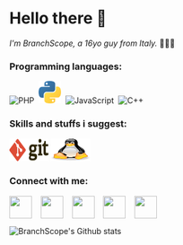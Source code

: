 # Hello there 👋 

*I'm BranchScope, a 16yo guy from Italy.* 👨🏻‍💻
 
### Programming languages:
<p align="left">
  <img src="https://github.com/abranhe/programming-languages-logos/blob/master/src/php/php_48x48.png" alt="PHP" width="40" height="40"/>&nbsp;
  <img src="assets/python.svg" alt="Python" width="40" height="40"/>&nbsp;
  <img src="https://github.com/abranhe/programming-languages-logos/blob/master/src/javascript/javascript_48x48.png" alt="JavaScript" width="40" height="40"/>&nbsp;
  <img src="https://github.com/abranhe/programming-languages-logos/blob/master/src/cpp/cpp_48x48.png" alt="C++" width="40" height="40" />&nbsp;
</p>

### Skills and stuffs i suggest:
<p align="left">
  <img title="Hadoop" alt="Hadoop" src="assets/git.svg" width="70" height="40" />
  <img title="Hadoop" alt="Hadoop" src="assets/linux.svg" width="70" height="40" />
</p>

### Connect with me:
<p align="left">
<a href="https://www.telegram.me/BranchScope/" target="blank"><img align="center" src="https://cdn.jsdelivr.net/npm/simple-icons@3.0.1/icons/telegram.svg" height="40" width="40" /></a> &nbsp;&nbsp;
<a href="https://www.instagram.com/BranchScope/" target="blank"><img align="center" src="https://cdn.jsdelivr.net/npm/simple-icons@3.0.1/icons/instagram.svg" height="40" width="40" /></a> &nbsp;&nbsp;
<a href="https://twitter.com/BranchScope" target="blank"><img align="center" src="https://cdn.jsdelivr.net/npm/simple-icons@3.0.1/icons/twitter.svg" height="40" width="40" /></a> &nbsp;&nbsp;
<a href="https://stackoverflow.com/users/14426239/branchscope?tab=profile" target="blank"><img align="center" src="https://cdn.jsdelivr.net/npm/simple-icons@3.0.1/icons/stackoverflow.svg" height="40" width="40" /></a> &nbsp;&nbsp;
 <a href="https://www.reddit.com/user/BranchScope" target="blank"><img align="center" src="https://cdn.jsdelivr.net/npm/simple-icons@3.0.1/icons/reddit.svg" height="40" width="40" /></a> &nbsp;&nbsp;
</p>

![BranchScope's Github stats](https://github-readme-stats.vercel.app/api?username=BranchScope&show_icons=true&count_private=true&theme=react)